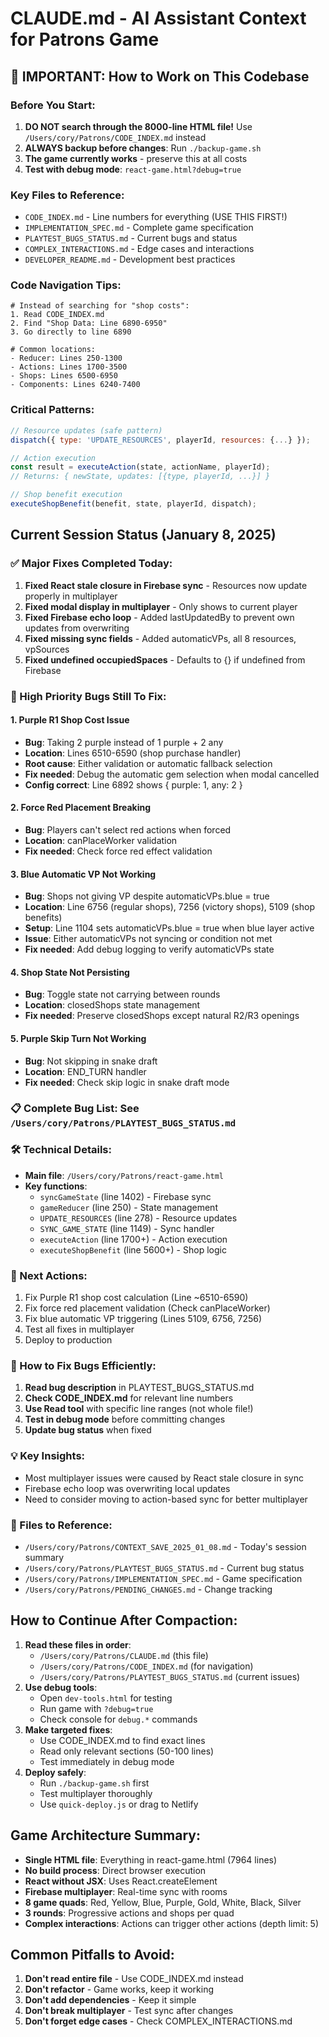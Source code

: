 # CLAUDE.md - AI Assistant Context for Patrons Game

## 🎯 IMPORTANT: How to Work on This Codebase

### Before You Start:
1. **DO NOT search through the 8000-line HTML file!** Use `/Users/cory/Patrons/CODE_INDEX.md` instead
2. **ALWAYS backup before changes**: Run `./backup-game.sh`
3. **The game currently works** - preserve this at all costs
4. **Test with debug mode**: `react-game.html?debug=true`

### Key Files to Reference:
- `CODE_INDEX.md` - Line numbers for everything (USE THIS FIRST!)
- `IMPLEMENTATION_SPEC.md` - Complete game specification
- `PLAYTEST_BUGS_STATUS.md` - Current bugs and status
- `COMPLEX_INTERACTIONS.md` - Edge cases and interactions
- `DEVELOPER_README.md` - Development best practices

### Code Navigation Tips:
```
# Instead of searching for "shop costs":
1. Read CODE_INDEX.md
2. Find "Shop Data: Line 6890-6950"
3. Go directly to line 6890

# Common locations:
- Reducer: Lines 250-1300
- Actions: Lines 1700-3500
- Shops: Lines 6500-6950
- Components: Lines 6240-7400
```

### Critical Patterns:
```javascript
// Resource updates (safe pattern)
dispatch({ type: 'UPDATE_RESOURCES', playerId, resources: {...} });

// Action execution
const result = executeAction(state, actionName, playerId);
// Returns: { newState, updates: [{type, playerId, ...}] }

// Shop benefit execution
executeShopBenefit(benefit, state, playerId, dispatch);
```

## Current Session Status (January 8, 2025)

### ✅ Major Fixes Completed Today:
1. **Fixed React stale closure in Firebase sync** - Resources now update properly in multiplayer
2. **Fixed modal display in multiplayer** - Only shows to current player
3. **Fixed Firebase echo loop** - Added lastUpdatedBy to prevent own updates from overwriting
4. **Fixed missing sync fields** - Added automaticVPs, all 8 resources, vpSources
5. **Fixed undefined occupiedSpaces** - Defaults to {} if undefined from Firebase

### 🔴 High Priority Bugs Still To Fix:

#### 1. Purple R1 Shop Cost Issue
- **Bug**: Taking 2 purple instead of 1 purple + 2 any
- **Location**: Lines 6510-6590 (shop purchase handler)
- **Root cause**: Either validation or automatic fallback selection
- **Fix needed**: Debug the automatic gem selection when modal cancelled
- **Config correct**: Line 6892 shows { purple: 1, any: 2 }

#### 2. Force Red Placement Breaking
- **Bug**: Players can't select red actions when forced
- **Location**: canPlaceWorker validation
- **Fix needed**: Check force red effect validation

#### 3. Blue Automatic VP Not Working
- **Bug**: Shops not giving VP despite automaticVPs.blue = true
- **Location**: Line 6756 (regular shops), 7256 (victory shops), 5109 (shop benefits)
- **Setup**: Line 1104 sets automaticVPs.blue = true when blue layer active
- **Issue**: Either automaticVPs not syncing or condition not met
- **Fix needed**: Add debug logging to verify automaticVPs state

#### 4. Shop State Not Persisting
- **Bug**: Toggle state not carrying between rounds
- **Location**: closedShops state management
- **Fix needed**: Preserve closedShops except natural R2/R3 openings

#### 5. Purple Skip Turn Not Working
- **Bug**: Not skipping in snake draft
- **Location**: END_TURN handler
- **Fix needed**: Check skip logic in snake draft mode

### 📋 Complete Bug List: See `/Users/cory/Patrons/PLAYTEST_BUGS_STATUS.md`

### 🛠️ Technical Details:
- **Main file**: `/Users/cory/Patrons/react-game.html`
- **Key functions**:
  - `syncGameState` (line 1402) - Firebase sync
  - `gameReducer` (line 250) - State management
  - `UPDATE_RESOURCES` (line 278) - Resource updates
  - `SYNC_GAME_STATE` (line 1149) - Sync handler
  - `executeAction` (line 1700+) - Action execution
  - `executeShopBenefit` (line 5600+) - Shop logic

### 🎯 Next Actions:
1. Fix Purple R1 shop cost calculation (Line ~6510-6590)
2. Fix force red placement validation (Check canPlaceWorker)
3. Fix blue automatic VP triggering (Lines 5109, 6756, 7256)
4. Test all fixes in multiplayer
5. Deploy to production

### 🔧 How to Fix Bugs Efficiently:
1. **Read bug description** in PLAYTEST_BUGS_STATUS.md
2. **Check CODE_INDEX.md** for relevant line numbers
3. **Use Read tool** with specific line ranges (not whole file!)
4. **Test in debug mode** before committing changes
5. **Update bug status** when fixed

### 💡 Key Insights:
- Most multiplayer issues were caused by React stale closure in sync
- Firebase echo loop was overwriting local updates
- Need to consider moving to action-based sync for better multiplayer

### 📝 Files to Reference:
- `/Users/cory/Patrons/CONTEXT_SAVE_2025_01_08.md` - Today's session summary
- `/Users/cory/Patrons/PLAYTEST_BUGS_STATUS.md` - Current bug status
- `/Users/cory/Patrons/IMPLEMENTATION_SPEC.md` - Game specification
- `/Users/cory/Patrons/PENDING_CHANGES.md` - Change tracking

## How to Continue After Compaction:
1. **Read these files in order**:
   - `/Users/cory/Patrons/CLAUDE.md` (this file)
   - `/Users/cory/Patrons/CODE_INDEX.md` (for navigation)
   - `/Users/cory/Patrons/PLAYTEST_BUGS_STATUS.md` (current issues)
2. **Use debug tools**:
   - Open `dev-tools.html` for testing
   - Run game with `?debug=true`
   - Check console for `debug.*` commands
3. **Make targeted fixes**:
   - Use CODE_INDEX.md to find exact lines
   - Read only relevant sections (50-100 lines)
   - Test immediately in debug mode
4. **Deploy safely**:
   - Run `./backup-game.sh` first
   - Test multiplayer thoroughly
   - Use `quick-deploy.js` or drag to Netlify

## Game Architecture Summary:
- **Single HTML file**: Everything in react-game.html (7964 lines)
- **No build process**: Direct browser execution
- **React without JSX**: Uses React.createElement
- **Firebase multiplayer**: Real-time sync with rooms
- **8 game quads**: Red, Yellow, Blue, Purple, Gold, White, Black, Silver
- **3 rounds**: Progressive actions and shops per quad
- **Complex interactions**: Actions can trigger other actions (depth limit: 5)

## Common Pitfalls to Avoid:
1. **Don't read entire file** - Use CODE_INDEX.md instead
2. **Don't refactor** - Game works, keep it working
3. **Don't add dependencies** - Keep it simple
4. **Don't break multiplayer** - Test sync after changes
5. **Don't forget edge cases** - Check COMPLEX_INTERACTIONS.md